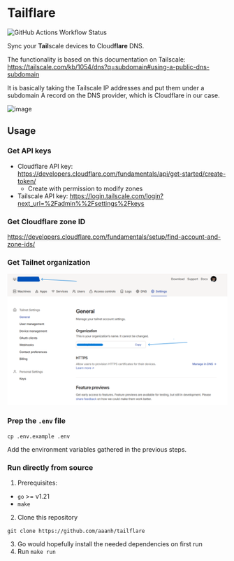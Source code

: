 # Tailflare

![GitHub Actions Workflow Status](https://img.shields.io/github/actions/workflow/status/aaanh/tailflare/ci.yaml)

Sync your **Tail**scale devices to Cloud**flare** DNS.

The functionality is based on this documentation on Tailscale: https://tailscale.com/kb/1054/dns?q=subdomain#using-a-public-dns-subdomain

It is basically taking the Tailscale IP addresses and put them under a subdomain A record on the DNS provider, which is Cloudflare in our case.

<img width="1068" alt="image" src="https://github.com/aaanh/tailflare/assets/37283437/a2eae411-3c65-4b4a-8c4d-05f8088c8981">

## Usage

### Get API keys

- Cloudflare API key: https://developers.cloudflare.com/fundamentals/api/get-started/create-token/
  - Create with permission to modify zones
- Tailscale API key: https://login.tailscale.com/login?next_url=%2Fadmin%%2Fsettings%2Fkeys

### Get Cloudflare zone ID

https://developers.cloudflare.com/fundamentals/setup/find-account-and-zone-ids/

### Get Tailnet organization

![alt text](docs/tailnet-org-name.png)

### Prep the `.env` file

```
cp .env.example .env
```

Add the environment variables gathered in the previous steps.

### Run directly from source

1. Prerequisites:

- `go` >= v1.21
- `make`

2. Clone this repository

```
git clone https://github.com/aaanh/tailflare
```

3. Go would hopefully install the needed dependencies on first run
4. Run `make run`
